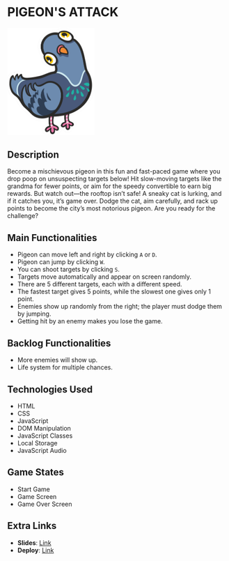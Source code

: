# PIGEON'S ATTACK
<img src="./Images/Paloma.png" alt="Logo del juego" width="200" height="auto">

## Description
Become a mischievous pigeon in this fun and fast-paced game where you drop poop on unsuspecting targets below! Hit slow-moving targets like the grandma for fewer points, or aim for the speedy convertible to earn big rewards. But watch out—the rooftop isn’t safe! A sneaky cat is lurking, and if it catches you, it’s game over. Dodge the cat, aim carefully, and rack up points to become the city’s most notorious pigeon. Are you ready for the challenge?

## Main Functionalities
- Pigeon can move left and right by clicking `A` or `D`.
- Pigeon can jump by clicking `W`.
- You can shoot targets by clicking `S`.
- Targets move automatically and appear on screen randomly.
- There are 5 different targets, each with a different speed.
- The fastest target gives 5 points, while the slowest one gives only 1 point.
- Enemies show up randomly from the right; the player must dodge them by jumping.
- Getting hit by an enemy makes you lose the game.

## Backlog Functionalities
- More enemies will show up.
- Life system for multiple chances.

## Technologies Used
- HTML
- CSS
- JavaScript
- DOM Manipulation
- JavaScript Classes
- Local Storage
- JavaScript Audio

## Game States
- Start Game
- Game Screen
- Game Over Screen

## Extra Links
- **Slides**: [Link](https://docs.google.com/presentation/d/1NiI5r_lIVyL9WfSAGekVJedEzXn1Bo2MtLEo17ZsI7M/edit#slide=id.p)
- **Deploy**: [Link](https://nuriasoley.github.io/el-ataque-de-las-palomas/)